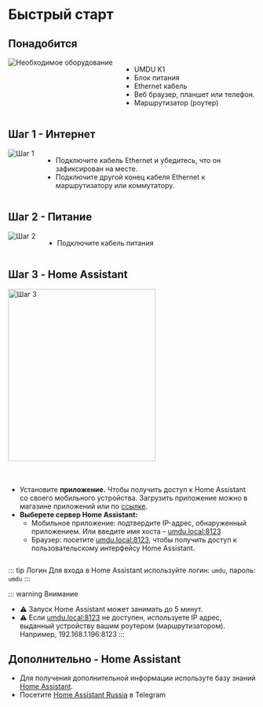 # Быстрый старт

<style>
  .flex-container {
    display: flex;
    align-items: flex-start;
    gap: 20px;
    flex-wrap: wrap;
  }
  
  .image-container {
    flex-shrink: 0;
  }
  
  .content-container {
    flex: 1;
    min-width: 250px;
  }
  
  .step-image {
    max-width: 100%;
    height: auto;
  }
  
  .ha-image-container {
    width: 300px;
    max-width: 100%;
    height: 350px;
    overflow: hidden;
    margin-bottom: 15px;
  }
  
  .ha-image {
    width: 100%;
    height: 100%;
    object-fit: cover;
    object-position: center;
  }
  
  @media (max-width: 640px) {
    .flex-container {
      flex-direction: column;
    }
    
    .image-container, .content-container {
      width: 100%;
    }
    
    .ha-image-container {
      width: 100%;
      height: 350px;
    }
  }
</style>

## Понадобится

<div class="flex-container">
  <div class="image-container">
    <img class="step-image" src="/images/set.gif" alt="Необходимое оборудование">
  </div>
  <div class="content-container">
    <ul>
      <li>UMDU K1</li>
      <li>Блок питания</li>
      <li>Ethernet кабель</li>
      <li>Веб браузер, планшет или телефон.</li>
      <li>Маршрутизатор (роутер)</li>
    </ul>
  </div>
</div>

## Шаг 1 - Интернет

<div class="flex-container">
  <div class="image-container">
    <img class="step-image" src="/images/step1.gif" alt="Шаг 1">
  </div>
  <div class="content-container">
    <ul>
      <li>Подключите кабель Ethernet и убедитесь, что он зафиксирован на месте.</li>
      <li>Подключите другой конец кабеля Ethernet к маршрутизатору или коммутатору.</li>
    </ul>
  </div>
</div>

## Шаг 2 - Питание

<div class="flex-container">
  <div class="image-container">
    <img class="step-image" src="/images/step2.gif" alt="Шаг 2">
  </div>
  <div class="content-container">
    <ul>
      <li>Подключите кабель питания</li>
    </ul>
  </div>
</div>

## Шаг 3 - Home Assistant

<div class="flex-container">
  <div class="ha-image-container">
    <img class="ha-image" src="/images/HA.webp" alt="Шаг 3">
  </div>
  <div class="content-container">
    <ul>
      <li>Установите <strong>приложение.</strong>  
          Чтобы получить доступ к Home Assistant со своего мобильного устройства. Загрузить приложение можно в магазине приложений или по <a href="https://companion.home-assistant.io/">ссылке</a>.</li>
      <li><strong>Выберете сервер Home Assistant:</strong>
        <ul>
          <li>Мобильное приложение: подтвердите IP-адрес, обнаруженный приложением. Или введите имя хоста – <a href="http://umdu.local:8123">umdu.local:8123</a></li>
          <li>Браузер: посетите <a href="http://umdu.local:8123">umdu.local:8123</a>, чтобы получить доступ к пользовательскому интерфейсу Home Assistant.</li>
        </ul>
      </li>
    </ul>
  </div>
</div>

::: tip Логин
 Для входа в Home Assistant используйте логин: `umdu`, пароль: `umdu`
:::

::: warning Внимание
- ⚠️ Запуск Home Assistant может занимать до 5 минут.
- ⚠️ Если <a href="http://umdu.local:8123">umdu.local:8123</a> не доступен, используете IP адрес, выданный устройству вашим роутером (маршрутизатором). Например, 192.168.1.196:8123
:::

## Дополнительно - Home Assistant

- Для получения дополнительной информации используте базу знаний [Home Assistant](https://www.home-assistant.io/getting-started/).
- Посетите [Home Assistant Russia](https://t.me/homeassistant_russia) в Telegram
